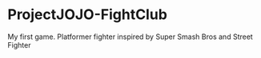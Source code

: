 # ProjectJOJO-FightClub
 My first game. Platformer fighter inspired by Super Smash Bros and Street Fighter
